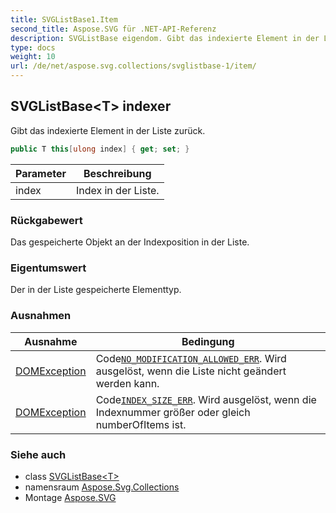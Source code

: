 ```yaml
---
title: SVGListBase1.Item
second_title: Aspose.SVG für .NET-API-Referenz
description: SVGListBase eigendom. Gibt das indexierte Element in der Liste zurück.
type: docs
weight: 10
url: /de/net/aspose.svg.collections/svglistbase-1/item/
---
```

## SVGListBase&lt;T&gt; indexer

Gibt das indexierte Element in der Liste zurück.

```csharp
public T this[ulong index] { get; set; }
```

| Parameter | Beschreibung |
| --- | --- |
| index | Index in der Liste. |

### Rückgabewert

Das gespeicherte Objekt an der Indexposition in der Liste.

### Eigentumswert

Der in der Liste gespeicherte Elementtyp.

### Ausnahmen

| Ausnahme | Bedingung |
| --- | --- |
| [DOMException](../../../aspose.svg.dom/domexception/) | Code[`NO_MODIFICATION_ALLOWED_ERR`](../../../aspose.svg.dom/domexception/no_modification_allowed_err/). Wird ausgelöst, wenn die Liste nicht geändert werden kann. |
| [DOMException](../../../aspose.svg.dom/domexception/) | Code[`INDEX_SIZE_ERR`](../../../aspose.svg.dom/domexception/index_size_err/). Wird ausgelöst, wenn die Indexnummer größer oder gleich numberOfItems ist. |

### Siehe auch

* class [SVGListBase&lt;T&gt;](../)
* namensraum [Aspose.Svg.Collections](../../svglistbase-1/)
* Montage [Aspose.SVG](../../../)


